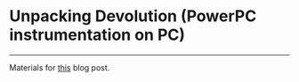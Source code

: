 # Unpacking Devolution (PowerPC instrumentation on PC)

-----

Materials for [this](http://oct0xor.github.io/2018/05/06/unpacking_devolution/) blog post.